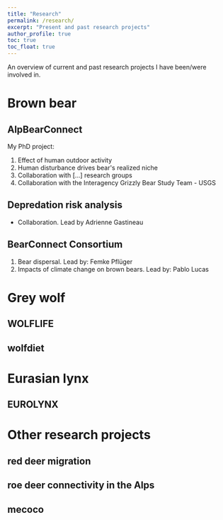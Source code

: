 ```yaml
---
title: "Research"
permalink: /research/
excerpt: "Present and past research projects"
author_profile: true
toc: true
toc_float: true
---
```


An overview of current and past research projects I have been/were involved in.

# Brown bear

## AlpBearConnect
My PhD project:

1. Effect of human outdoor activity
2. Human disturbance drives bear's realized niche
3. Collaboration with [...] research groups
4. Collaboration with the Interagency Grizzly Bear Study Team - USGS

## Depredation risk analysis
- Collaboration. Lead by Adrienne Gastineau

## BearConnect Consortium
1. Bear dispersal. Lead by: Femke Pflüger
2. Impacts of climate change on brown bears. Lead by: Pablo Lucas 



# Grey wolf

## WOLFLIFE

## wolfdiet





# Eurasian lynx
## EUROLYNX

# Other research projects
## red deer migration

## roe deer connectivity in the Alps

## mecoco

